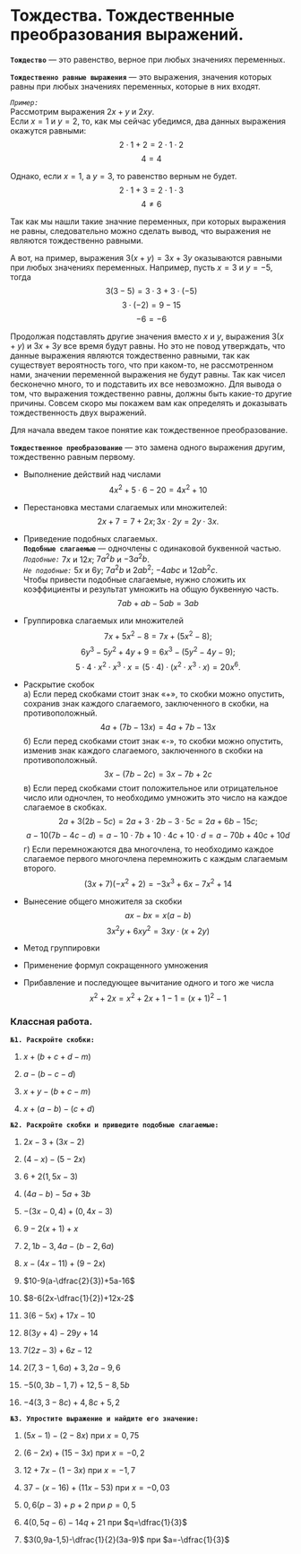 # Тождества. Тождественные преобразования выражений.

**`Тождество`** — это равенство, верное при любых значениях переменных.

**`Тождественно равные выражения`** — это выражения, значения которых равны при любых значениях переменных, которые в них входят.

*`Пример:`*  
Рассмотрим выражения $2x+y$ и $2xy$.  
Если $x=1$ и $y=2$, то, как мы сейчас убедимся, два данных выражения окажутся равными:
$$2\cdot1+2=2\cdot1\cdot2$$
$$4=4$$

Однако, если $x=1$, а $y=3$, то равенство верным не будет.
$$2\cdot1+3=2\cdot1\cdot3$$
$$4\neq6$$

Так как мы нашли такие значние переменных, при которых выражения не равны, следовательно можно сделать вывод, что выражения не являются тождественно равными.

А вот, на пример, выражения $3(x+y)=3x+3y$ оказываются равными при любых значениях переменных. Например, пусть $x=3$ и $y=-5$, тогда 
$$3(3-5)=3\cdot3+3\cdot(-5)$$
$$3\cdot(-2)=9-15$$
$$-6=-6$$

Продолжая подставлять другие значения вместо $x$ и $y$, выражения $3(x+y)$ и $3x+3y$ все время будут равны. Но это не повод утверждать, что данные выражения являются тождественно равными, так как существует вероятность того, что при каком-то, не рассмотренном нами, значении переменной выражения не будут равны. Так как чисел бесконечно много, то и подставить их все невозможно. Для вывода о том, что выражения тождественно равны, должны быть какие-то другие причины. Совсем скоро мы покажем вам как определять и доказывать тождественность двух выражений.

Для начала введем такое понятие как тождественное преобразование.

**`Тождественное преобразование`** — это замена одного выражения другим, тождественно равным первому.

- Выполнение действий над числами  
  $$4x^2+5\cdot6-20=4x^2+10$$

- Перестановка местами слагаемых или множителей:  
  $$2x+7=7+2x; 3x\cdot 2y=2y\cdot 3x.$$

- Приведение подобных слагаемых.  
  **`Подобные слагаемые`** — одночлены с одинаковой буквенной частью.  
  *`Подобные:`* $7x$ и $12x$; $7a^2b$ и $-3a^2b$.  
  *`Не подобные:`* $5x$ и $6y$; $7a^2b$ и $2ab^2$; $-4abc$ и $12ab^2c$.  
  Чтобы привести подобные слагаемые, нужно сложить их коэффициенты и результат умножить на общую буквенную часть.
  $$7ab+ab-5ab=3ab$$

- Группировка слагаемых или множителей
  $$7x+5x^2-8=7x+(5x^2-8);$$
  $$6y^3-5y^2+4y+9=6x^3-(5y^2-4y-9);$$
  $$5\cdot4\cdot x^2\cdot x^3\cdot x=(5\cdot4)\cdot(x^2\cdot x^3\cdot x)=20x^6.$$

- Раскрытие скобок  
  а) Если перед скобками стоит знак «+», то скобки можно опустить, сохранив знак каждого слагаемого, заключенного в скобки, на противоположный.
  $$4a+(7b-13x)=4a+7b-13x$$
  б) Если перед скобками стоит знак «-», то скобки можно опустить, изменив знак каждого слагаемого, заключенного в скобки на противоположный.
  $$3x-(7b-2c)=3x-7b+2c$$
  в) Если перед скобками стоит положительное или отрицательное число или одночлен, то необходимо умножить это число на каждое слагаемое в скобках.
  $$2a+3(2b-5c)=2a+3\cdot2b-3\cdot5c=2a +6b-15c;$$
  $$a-10(7b-4c-d)=a-10\cdot7b+10\cdot4c+10\cdot d=a-70b+40c+10d$$
  г) Если перемножаются два многочлена, то необходимо каждое слагаемое первого многочлена перемножить с каждым слагаемым второго.
  $$(3x+7)(-x^2+2)=-3x^3+6x-7x^2+14$$

- Вынесение общего множителя за скобки
  $$ax-bx=x(a-b)$$
  $$3x^2y+6xy^2=3xy\cdot(x+2y)$$

- Метод группировки

- Применение формул сокращенного умножения

- Прибавление и последующее вычитание одного и того же числа
  $$x^2+2x=x^2+2x+1−1=(x+1)^2−1$$

### Классная работа.

**`№1. Раскройте скобки:`**

1) $x+(b+c+d-m)$

2) $a-(b-c-d)$

3) $x+y-(b+c-m)$

4) $x+(a-b)-(c+d)$

**`№2. Раскройте скобки и приведите подобные слагаемые:`**

1) $2x-3+(3x-2)$

2) $(4-x)-(5-2x)$

3) $6+2(1,5x-3)$

4) $(4a-b)-5a+3b$

5) $-(3x-0,4)+(0,4x-3)$

6) $9-2(x+1)+x$

7) $2,1b-3,4a-(b-2,6a)$

8) $x-(4x-11)+(9-2x)$

9) $10-9(a-\dfrac{2}{3})+5a-16$

10) $8-6(2x-\dfrac{1}{2})+12x-2$

11) $3(6-5x)+17x-10$

12) $8(3y+4)-29y+14$

13) $7(2z-3)+6z-12$

14) $2(7,3-1,6a)+3,2a-9,6$

15) $-5(0,3b-1,7)+12,5-8,5b$

16) $-4(3,3-8c)+4,8c+5,2$

**`№3. Упростите выражение и найдите его значение:`**

1) $(5x-1)-(2-8x)$ при $x=0,75$

2) $(6-2x)+(15-3x)$ при $x=-0,2$

3) $12+7x-(1-3x)$ при $x=-1,7$

4) $37-(x-16)+(11x-53)$ при $x=-0,03$

5) $0,6(p-3)+p+2$ при $p=0,5$

6) $4(0,5q-6)-14q+21$ при $q=\dfrac{1}{3}$

7) $3(0,9a-1,5)-\dfrac{1}{2}(3a-9)$ при $a=-\dfrac{1}{3}$